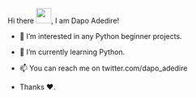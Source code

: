 Hi there <img src="https://raw.githubusercontent.com/MartinHeinz/MartinHeinz/master/wave.gif" width="30px">, I am Dapo Adedire!

- 👀 I’m interested in any Python beginner projects. 
- 🌱 I’m currently learning Python. 
- 📫 You can reach me on twitter.com/dapo_adedire 

- Thanks ❤️. 
<!---
dapoadedire/dapoadedire is a ✨ special ✨ repository because its `README.md` (this file) appears on your GitHub profile.
You can click the Preview link to take a look at your changes.
--->
